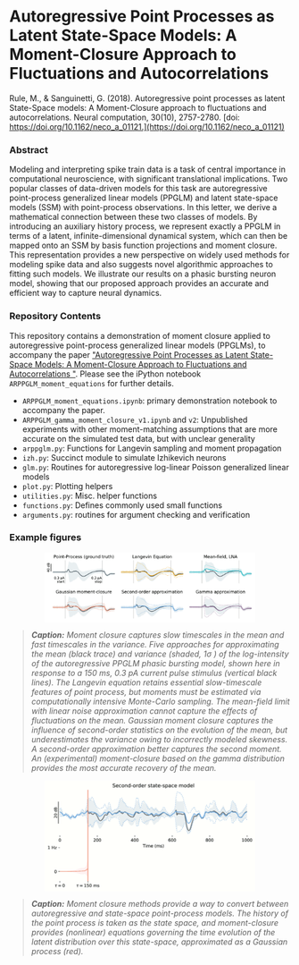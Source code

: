 # Autoregressive Point Processes as Latent State-Space Models: A Moment-Closure Approach to Fluctuations and Autocorrelations

Rule, M., & Sanguinetti, G. (2018). Autoregressive point processes as latent State-Space models: A Moment-Closure approach to fluctuations and autocorrelations. Neural computation, 30(10), 2757-2780. [doi: https://doi.org/10.1162/neco_a_01121.](https://doi.org/10.1162/neco_a_01121)

### Abstract

Modeling and interpreting spike train data is a task of central importance in computational neuroscience, with significant translational implications. Two popular classes of data-driven models for this task are autoregressive point-process generalized linear models (PPGLM) and latent state-space models (SSM) with point-process observations. In this letter, we derive a mathematical connection between these two classes of models. By introducing an auxiliary history process, we represent exactly a PPGLM in terms of a latent, infinite-dimensional dynamical system, which can then be mapped onto an SSM by basis function projections and moment closure. This representation provides a new perspective on widely used methods for modeling spike data and also suggests novel algorithmic approaches to fitting such models. We illustrate our results on a phasic bursting neuron model, showing that our proposed approach provides an accurate and efficient way to capture neural dynamics.

### Repository Contents

This repository contains a demonstration of moment closure applied to autoregressive point-process generalized linear models (PPGLMs), to accompany the paper ["Autoregressive Point Processes as Latent State-Space Models: A Moment-Closure Approach to Fluctuations and Autocorrelations "](https://www.mitpressjournals.org/doi/abs/10.1162/neco_a_01121). Please see the iPython notebook `ARPPGLM_moment_equations` for further details. 

 - `ARPPGLM_moment_equations.ipynb`: primary demonstration notebook to accompany the paper.
 - `ARPPGLM_gamma_moment_closure_v1.ipynb` and `v2`: Unpublished experiments with other moment-matching assumptions that are more accurate on the simulated test data, but with unclear generality
 - `arppglm.py`: Functions for Langevin sampling and moment propagation
 - `izh.py`: Succinct module to simulate Izhikevich neurons
 - `glm.py`: Routines for autoregressive log-linear Poisson generalized linear models
 - `plot.py`: Plotting helpers
 - `utilities.py`: Misc. helper functions
 - `functions.py`: Defines commonly used small functions
 - `arguments.py`: routines for argument checking and verification

### Example figures

<div style="text-align: center;">
  <img src="./figures/20180808_example_stimulus.png" width="75%" class="img-responsive" style="margin:0 auto; display:block;">
</div>

> ***Caption:*** *Moment closure captures slow timescales in the mean and fast timescales in the variance. Five approaches for approximating the mean (black trace) and variance (shaded, 1σ ) of the log-intensity of the autoregressive PPGLM phasic bursting model, shown here in response to a 150 ms, 0.3 pA current pulse stimulus (vertical black lines). The Langevin equation retains essential slow-timescale features of point process, but moments must be estimated via computationally intensive Monte-Carlo sampling. The mean-field limit with linear noise approximation cannot capture the effects of fluctuations on the mean. Gaussian moment closure captures the influence of second-order statistics on the evolution of the mean, but underestimates the variance owing to incorrectly modeled skewness. A second-order approximation better captures the second moment. An (experimental) moment-closure based on the gamma distribution provides the most accurate recovery of the mean.*


<div style="text-align: center;">
  <img src="./figures/ARPPGLM.gif" width="75%" class="img-responsive" style="margin:0 auto; display:block;">
</div>

> ***Caption:*** *Moment closure methods provide a way to convert between autoregressive and state-space point-process models. The history of the point process is taken as the state space, and moment-closure provides (nonlinear) equations governing the time evolution of the latent distribution over this state-space, approximated as a Gaussian process (red).*




